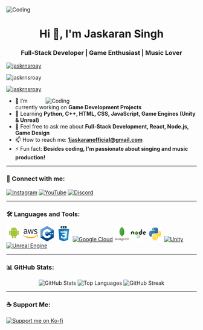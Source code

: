 <img align="center" alt="Coding" width="1200" src="https://user-images.githubusercontent.com/74038190/225813708-98b745f2-7d22-48cf-9150-083f1b00d6c9.gif">

<h1 align="center">Hi 👋, I'm Jaskaran Singh</h1>
<h3 align="center">Full-Stack Developer | Game Enthusiast | Music Lover</h3>


<p align="left"> <a href="https://twitter.com/jaskrnsroay" target="blank"><img src="https://img.shields.io/twitter/follow/jaskrnsroay?logo=twitter&style=for-the-badge" alt="jaskrnsroay" /></a> </p>

<p align="left"> <img src="https://komarev.com/ghpvc/?username=jaskrnsroay1&label=Profile%20views&color=0e75b6&style=flat" alt="jaskrnsroay" /> </p>

<p align="left"> <a href="https://github.com/ryo-ma/github-profile-trophy"><img src="https://github-profile-trophy.vercel.app/?username=jaskrnsroay" alt="jaskrnsroay" /></a> </p>

<img align="right" alt="Coding" width="400" src="https://media1.giphy.com/media/3kPDmoWdBpQPNhCnUG/giphy.gif?cid=ecf05e47czcc532765ws5oumsyflmrr3l84ahc8wpu2orb87&ep=v1_gifs_related&rid=giphy.gif&ct=s">

- 🔭 I’m currently working on **Game Development Projects**  
- 🌱 Learning **Python, C++, HTML, CSS, JavaScript, Game Engines (Unity & Unreal)**  
- 💬 Feel free to ask me about **Full-Stack Development, React, Node.js, Game Design**  
- 📫 How to reach me: **1jaskaranofficial@gmail.com**  
- ⚡ Fun fact: **Besides coding, I'm passionate about singing and music production!**

---

<h3>📱 Connect with me:</h3>
<p align="left">
  <a href="https://instagram.com/jaskrninlove" target="_blank"><img align="center" src="https://raw.githubusercontent.com/rahuldkjain/github-profile-readme-generator/master/src/images/icons/Social/instagram.svg" alt="Instagram" height="30" width="40" /></a>
  <a href="https://www.youtube.com/c/jaskrnsings" target="_blank"><img align="center" src="https://raw.githubusercontent.com/rahuldkjain/github-profile-readme-generator/master/src/images/icons/Social/youtube.svg" alt="YouTube" height="30" width="40" /></a>
  <a href="https://discord.gg/jaskrnsroay" target="_blank"><img align="center" src="https://raw.githubusercontent.com/rahuldkjain/github-profile-readme-generator/master/src/images/icons/Social/discord.svg" alt="Discord" height="30" width="40" /></a>
</p>

---

<h3>🛠️ Languages and Tools:</h3>
<p align="left">
  <a href="https://developer.android.com" target="_blank" rel="noreferrer"><img src="https://raw.githubusercontent.com/devicons/devicon/master/icons/android/android-original-wordmark.svg" alt="Android" width="40" height="40"/></a> 
  <a href="https://aws.amazon.com" target="_blank" rel="noreferrer"><img src="https://raw.githubusercontent.com/devicons/devicon/master/icons/amazonwebservices/amazonwebservices-original-wordmark.svg" alt="AWS" width="40" height="40"/></a> 
  <a href="https://www.w3schools.com/cpp/" target="_blank" rel="noreferrer"><img src="https://raw.githubusercontent.com/devicons/devicon/master/icons/cplusplus/cplusplus-original.svg" alt="C++" width="40" height="40"/></a> 
  <a href="https://www.w3schools.com/css/" target="_blank" rel="noreferrer"><img src="https://raw.githubusercontent.com/devicons/devicon/master/icons/css3/css3-original-wordmark.svg" alt="CSS3" width="40" height="40"/></a> 
  <a href="https://cloud.google.com" target="_blank" rel="noreferrer"><img src="https://www.vectorlogo.zone/logos/google_cloud/google_cloud-icon.svg" alt="Google Cloud" width="40" height="40"/></a> 
  <a href="https://www.mongodb.com/" target="_blank" rel="noreferrer"><img src="https://raw.githubusercontent.com/devicons/devicon/master/icons/mongodb/mongodb-original-wordmark.svg" alt="MongoDB" width="40" height="40"/></a> 
  <a href="https://nodejs.org" target="_blank" rel="noreferrer"><img src="https://raw.githubusercontent.com/devicons/devicon/master/icons/nodejs/nodejs-original-wordmark.svg" alt="Node.js" width="40" height="40"/></a> 
  <a href="https://www.python.org" target="_blank" rel="noreferrer"><img src="https://raw.githubusercontent.com/devicons/devicon/master/icons/python/python-original.svg" alt="Python" width="40" height="40"/></a> 
  <a href="https://unity.com/" target="_blank" rel="noreferrer"><img src="https://www.vectorlogo.zone/logos/unity3d/unity3d-icon.svg" alt="Unity" width="40" height="40"/></a> 
  <a href="https://unrealengine.com/" target="_blank" rel="noreferrer"><img src="https://raw.githubusercontent.com/kenangundogan/fontisto/036b7eca71aab1bef8e6a0518f7329f13ed62f6b/icons/svg/brand/unreal-engine.svg" alt="Unreal Engine" width="40" height="40"/></a>
</p>

---

<h3>📊 GitHub Stats:</h3>
<div align="center">
  <img src="https://github-readme-stats.vercel.app/api?username=jaskrnsroay&show_icons=true&theme=radical" alt="GitHub Stats" width="400px"/>
  <img src="https://github-readme-stats.vercel.app/api/top-langs?username=jaskrnsroay&layout=compact&show_icons=true&locale=en&theme=radical" alt="Top Languages" width="400px"/>
  <img src="https://github-readme-streak-stats.herokuapp.com/?user=jaskrnsroay&theme=radical" alt="GitHub Streak" width="400px"/>
</div>

---

<h3>☕ Support Me:</h3>
<p><a href="https://ko-fi.com/jaskrnsroay"><img src="https://cdn.ko-fi.com/cdn/kofi3.png?v=3" height="50" width="210" alt="Support me on Ko-fi" align="center" /></a></p>
